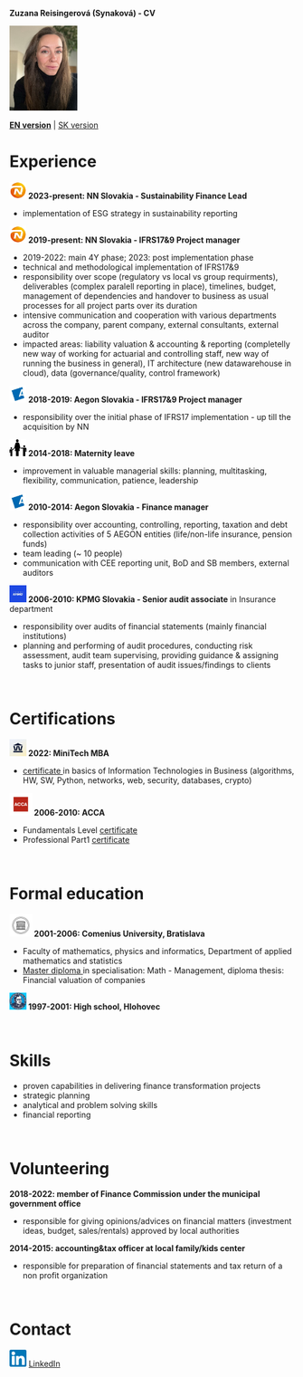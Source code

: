 **Zuzana Reisingerová (Synaková) - CV**

<img src="profile pic-min.jpg" width="120" height="150">

[**EN version**](README.md) | [SK version](README_SK.md) 

# Experience
**<img src="NN logo.jpeg" width="30" height="30"> 2023-present: NN Slovakia - Sustainability Finance Lead** 
* implementation of ESG strategy in sustainability reporting

**<img src="NN logo.jpeg" width="30" height="30"> 2019-present: NN Slovakia - IFRS17&9 Project manager** 
* 2019-2022: main 4Y phase; 2023: post implementation phase
* technical and methodological implementation of IFRS17&9 
* responsibility over scope (regulatory vs local vs group requirments), deliverables (complex paralell reporting in place), timelines, budget, management of dependencies and handover to business as usual processes for all project parts over its duration 
* intensive communication and cooperation with various departments across the company, parent company, external consultants, external auditor
* impacted areas: liability valuation & accounting & reporting (completelly new way of working for actuarial and controlling staff, new way of running the business in general), IT architecture (new datawarehouse in cloud), data (governance/quality, control framework) 
  
**<img src="Aegon logo.jpeg" width="30" height="30"> 2018-2019: Aegon Slovakia - IFRS17&9 Project manager**
* responsibility over the initial phase of IFRS17 implementation - up till the acquisition by NN  

**<img src="maternity2.png" width="30" height="30"> 2014-2018: Maternity leave** 
* improvement in valuable managerial skills: planning, multitasking, flexibility, communication, patience, leadership

**<img src="Aegon logo.jpeg" width="30" height="30"> 2010-2014: Aegon Slovakia - Finance manager** 
* responsibility over accounting, controlling,  reporting, taxation and debt collection activities of 5 AEGON entities (life/non-life insurance, pension funds) 
* team leading (~ 10 people) 
* communication with CEE reporting unit, BoD and SB members, external auditors

**<img src="kpmg logo.jpeg" width="30" height="30"> 2006-2010: KPMG Slovakia - Senior audit associate** in Insurance department 
* responsibility over audits of financial statements (mainly financial institutions) 
* planning and performing of audit procedures, conducting risk assessment, audit team supervising, providing guidance & assigning tasks to junior staff, presentation of audit issues/findings to clients

<br>

# Certifications
**<img src="MiniTech logo.jpeg" width="30" height="30"> 2022: MiniTech MBA**
*  <a href="Reisingerova_MiniTechMBA_EN certificate.pdf"> certificate </a> in basics of Information Technologies in Business (algorithms, HW, SW, Python, networks, web, security, databases, crypto) 

**<img src="ACCA logo.jpeg" width="40" height="40"> 2006-2010: ACCA** 
* Fundamentals Level <a href="Reisingerova_ACCA_Fundamentals Level.pdf">certificate </a> 
* Professional Part1 <a href="Reisingerova_ACCA_Professional Part1.pdf">certificate </a> 

<br>

# Formal education 
**<img src="UK logo.jpeg" width="40" height="40"> 2001-2006: Comenius University, Bratislava** 

* Faculty of mathematics, physics and informatics, Department of applied mathematics and statistics 
* <a href="diplom.pdf"> Master diploma </a> in specialisation: Math - Management, diploma thesis: Financial valuation of companies 
 
**<img src="gymnazium logo.jpeg" width="30" height="30"> 1997-2001: High school, Hlohovec**

<br>

# Skills
* proven capabilities in delivering finance transformation projects 
* strategic planning 
* analytical and problem solving skills
* financial reporting

<br>

# Volunteering
**2018-2022: member of Finance Commission under the municipal government office**
* responsible for giving opinions/advices on financial matters (investment ideas, budget, sales/rentals) approved by local authorities 

**2014-2015: accounting&tax officer at local family/kids center**
* responsible for preparation of financial statements and tax return of a non profit organization

<br>

# Contact
<img src="LinkedIn logo.png" width="30" height="30"> 
<a href="https://www.linkedin.com/in/zuzana-reisingerova-388977152/">LinkedIn</a> 
